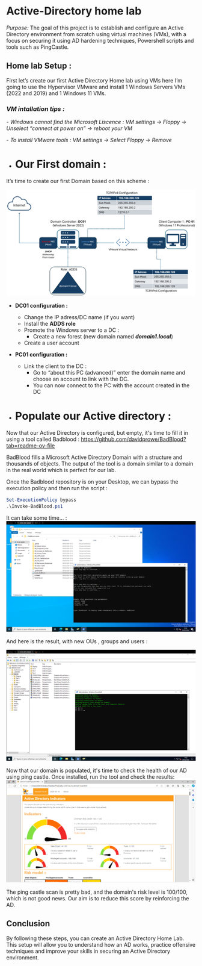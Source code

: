 # Active-Directory home lab 

*Purpose:* The goal of this project is to establish and configure an Active Directory environment from scratch using virtual machines (VMs), with a focus on securing it using AD hardening techniques, Powershell scripts and tools such as PingCastle.

## Home lab Setup :

First let’s create our first Active Directory Home lab using VMs here I’m going to use the Hypervisor VMware and install 1 Windows Servers VMs (2022 and 2019) and 1 Windows 11 VMs.

### *VM intallation tips :*

*- Windows cannot find the Microsoft Liscence : VM settings → Floppy → Unselect “connect at power on” → reboot your VM*

*- To install VMware tools : VM settings → Select Floppy → Remove*

- # Our First domain :

It’s time to create our first Domain based on this scheme :

![AD_Home_Lab_Topology_Network](images/AD_Home_Lab_Topology_Network.png)


- **DC01 configuration :**
    - Change the IP adress/DC name (if you want)
    - Install the **ADDS role**
    - Promote the Windows server to a DC :
        - Create a new forest (new domain named ***domain1.local***)
    - Create a user account
- **PC01 configuration :**
    - Link the client to the DC :
        - Go to “about this PC (advanced)” enter the domain name and choose an account to link with the DC.
        - You can now connect to the PC with the account created in the DC
     
- # Populate our Active directory :

Now that our Active Directory is configured, but empty, it's time to fill it in using a tool called Badblood : https://github.com/davidprowe/BadBlood?tab=readme-ov-file

BadBlood fills a Microsoft Active Directory Domain with a structure and thousands of objects. The output of the tool is a domain similar to a domain in the real world which is perfect for our lab.

Once the Badblood repository is on your Desktop, we can bypass the execution policy and then run the script :

```powershell
Set-ExecutionPolicy bypass
.\Invoke-BadBlood.ps1
```

It can take some time… :
![Run Badblood](images/badbloodsrunning.png)


And here is the result, with new OUs , groups and users :

![Populate the AD](images/population.png)


Now that our domain is populated, it's time to check the health of our AD using ping castle. Once installed, run the tool and check the results:
![PingCastlesScan](images/pingcastle.png)


The ping castle scan is pretty bad, and the domain's risk level is 100/100, which is not good news. Our aim is to reduce this score by reinforcing the AD.

## Conclusion

By following these steps, you can create an Active Directory Home Lab. This setup will allow you to understand how an AD works, practice offensive techniques and improve your skills in securing an Active Directory environment.

